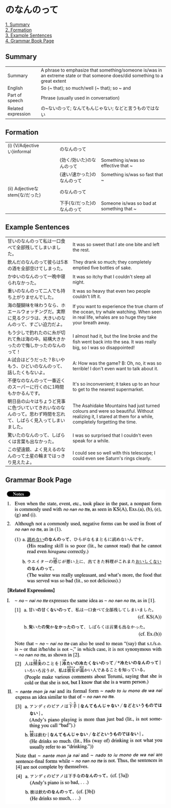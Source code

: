 # のなんのって

[1. Summary](#summary)<br>
[2. Formation](#formation)<br>
[3. Example Sentences](#example-sentences)<br>
[4. Grammar Book Page](#grammar-book-page)<br>


## Summary

<table><tr>   <td>Summary</td>   <td>A phrase to emphasize that something/someone is/was in an extreme state or that someone does/did something to a great extent</td></tr><tr>   <td>English</td>   <td>So (~ that); so much/well (~ that); so ~ and</td></tr><tr>   <td>Part of speech</td>   <td>Phrase (usually used in conversation)</td></tr><tr>   <td>Related expression</td>   <td>の~ないのって; なんてもんじゃない; などと言うものではない</td></tr></table>

## Formation

<table class="table"><tbody><tr class="tr head"><td class="td"><span class="numbers">(i)</span> <span class="bold">{V/Adjectiveい}informal</span></td><td class="td"><span class="concept">のなんのって</span></td><td class="td"></td></tr><tr class="tr"><td class="td"></td><td class="td"><span>{効く/効いた}</span><span class="concept">のなんのって</span></td><td class="td"><span>Something is/was so effective that ~</span></td></tr><tr class="tr"><td class="td"></td><td class="td"><span>{速い/速かった}</span><span class="concept">のなんのって</span></td><td class="td"><span>Something is/was so fast that ~</span></td></tr><tr class="tr head"><td class="td"><span class="numbers">(ii)</span> <span class="bold">Adjectiveなstem{な/だった}</span></td><td class="td"><span class="concept">のなんのって</span></td><td class="td"></td></tr><tr class="tr"><td class="td"></td><td class="td"><span>下手{な/だった}</span><span class="concept">のなんのって</span></td><td class="td"><span>Someone is/was so bad at something that ~</span></td></tr></tbody></table>

## Example Sentences

<table><tr>   <td>甘いのなんのって私は一口食べて全部残してしまいました。</td>   <td>It was so sweet that I ate one bite and left the rest.</td></tr><tr>   <td>飲んだのなんのって彼らは5本の酒を全部空けてしまった。</td>   <td>They drank so much; they completely emptied ﬁve bottles of sake.</td></tr><tr>   <td>かゆいのなんのって一晩中寝られなかった。</td>   <td>It was so itchy that I couldn't sleep all night.</td></tr><tr>   <td>重いのなんのって二人でも持ち上がりませんでした。</td>   <td>It was so heavy that even two people couldn't lift it.</td></tr><tr>   <td>海の醍醐味を味わうなら、ホエールウォッチングだ。実際に見るクジラは、大きいのなんのって、すごい迫力だよ。</td>   <td>If you want to experience the true charm of the ocean, try whale watching. When seen in real life, whales are so huge they take your breath away.</td></tr><tr>   <td>もう少しで釣れたのに糸が切れて魚は海の中。結構大きかったので悔しかったのなんのって！</td>   <td>I almost had it, but the line broke and the ﬁsh went back into the sea. It was really big, so I was so disappointed!</td></tr><tr>   <td>A:試合はどうだった？B:いやもう、ひどいのなんのって、話したくもないよ。</td>   <td>A: How was the game? B: Oh, no, it was so terrible! I don't even want to talk about it.</td></tr><tr>   <td>不便なのなんのって一番近くのスーパーに行くのに1時間もかかるんです。</td>   <td>It's so inconvenient; it takes up to an hour to get to the nearest supermarket.</td></tr><tr>   <td>朝日岳の山々はちょうど見事に色づいていてきれいなのなんのって。思わず時間を忘れて、しばらく見入ってしまいました。</td>   <td>The Asahidake Mountains had just turned colours and were so beautiful. Without realizing it, I stared at them for a while, completely forgetting the time.</td></tr><tr>   <td>驚いたのなんのって、しばらくは言葉も出なかった。</td>   <td>I was so surprised that I couldn't even speak for a while.</td></tr><tr>   <td>この望遠鏡、よく見えるのなんのって土星の輪まではっきり見えたよ。</td>   <td>I could see so well with this telescope; I could even see Saturn's rings clearly.</td></tr></table>

## Grammar Book Page

![](../img/Advancedのなんのって.png)

